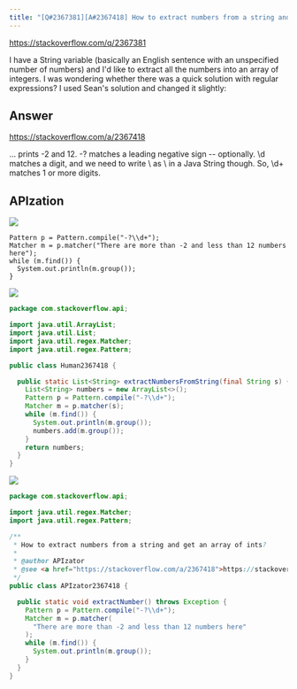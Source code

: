 ```yaml
---
title: "[Q#2367381][A#2367418] How to extract numbers from a string and get an array of ints?"
---
```


https://stackoverflow.com/q/2367381

I have a String variable (basically an English sentence with an unspecified number of numbers) and I&#x27;d like to extract all the numbers into an array of integers. I was wondering whether there was a quick solution with regular expressions?
I used Sean&#x27;s solution and changed it slightly:

## Answer

https://stackoverflow.com/a/2367418

... prints -2 and 12.
-? matches a leading negative sign -- optionally. \d matches a digit, and we need to write \ as \\ in a Java String though. So, \d+ matches 1 or more digits.

## APIzation

<div class="code-3columns-row">

<div class="code-3columns-column">

<div><img src="/stackoverflow.png" /></div>

```plain
Pattern p = Pattern.compile("-?\\d+");
Matcher m = p.matcher("There are more than -2 and less than 12 numbers here");
while (m.find()) {
  System.out.println(m.group());
}
```

</div>

<div class="code-3columns-column">

<div><img src="/human.png" /></div>

```java
package com.stackoverflow.api;

import java.util.ArrayList;
import java.util.List;
import java.util.regex.Matcher;
import java.util.regex.Pattern;

public class Human2367418 {

  public static List<String> extractNumbersFromString(final String s) {
    List<String> numbers = new ArrayList<>();
    Pattern p = Pattern.compile("-?\\d+");
    Matcher m = p.matcher(s);
    while (m.find()) {
      System.out.println(m.group());
      numbers.add(m.group());
    }
    return numbers;
  }
}

```

</div>

<div class="code-3columns-column">

<div><img src="/apizator.png" /></div>

```java
package com.stackoverflow.api;

import java.util.regex.Matcher;
import java.util.regex.Pattern;

/**
 * How to extract numbers from a string and get an array of ints?
 *
 * @author APIzator
 * @see <a href="https://stackoverflow.com/a/2367418">https://stackoverflow.com/a/2367418</a>
 */
public class APIzator2367418 {

  public static void extractNumber() throws Exception {
    Pattern p = Pattern.compile("-?\\d+");
    Matcher m = p.matcher(
      "There are more than -2 and less than 12 numbers here"
    );
    while (m.find()) {
      System.out.println(m.group());
    }
  }
}

```

</div>

</div>